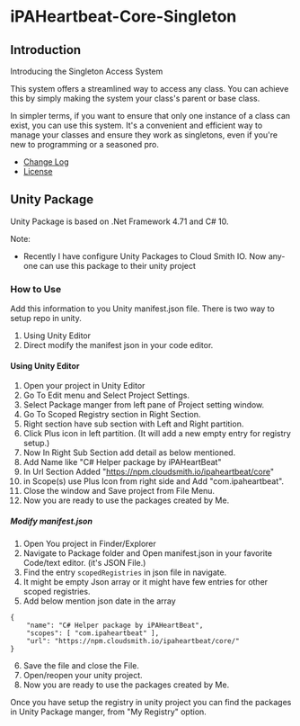# iPAHeartbeat-Core-Singleton

## Introduction
Introducing the Singleton Access System

This system offers a streamlined way to access any class. You can achieve this by simply making the system your class's parent or base class.

In simpler terms, if you want to ensure that only one instance of a class can exist, you can use this system. It's a convenient and efficient way to manage your classes and ensure they work as singletons, even if you're new to programming or a seasoned pro.

* [Change Log](CHANGELOG.md)
* [License](LICENCE.md)

## Unity Package
Unity Package is based on .Net Framework 4.71 and C# 10.

Note:
- Recently I have configure Unity Packages to Cloud Smith IO. Now any-one can use this package to their unity project
### How to Use
Add this information to you Unity manifest.json file. There is two way to setup repo in unity.
1. Using Unity Editor
2. Direct modify the manifest json in your code editor.

#### Using Unity Editor
1. Open your project in Unity Editor
2. Go To Edit menu and Select Project Settings.
3. Select Package manger from left pane of Project setting window.
4. Go To Scoped Registry section in Right Section.
5. Right section have sub section with Left and Right partition.
6. Click Plus icon in left partition. (It will add a new empty entry for registry setup.)
7. Now In Right Sub Section add detail as below mentioned.
  1. Add Name like "C# Helper package by iPAHeartBeat"
  2. In Url Section Added "https://npm.cloudsmith.io/ipaheartbeat/core"
  3. in  Scope(s) use Plus Icon from right side and Add "com.ipaheartbeat".
8. Close the window and Save project from File Menu.
9. Now you are ready to use the packages created by Me.

##### Modify manifest.json
1. Open You project in Finder/Explorer
2. Navigate to Package folder and Open manifest.json in your favorite Code/text editor. (it's JSON File.)
3. Find the entry `scopedRegistries` in json file in navigate.
4. It might be empty Json array or it might have few entries for other scoped registries.
5. Add below mention json date in the array
```
{
	"name": "C# Helper package by iPAHeartBeat",
	"scopes": [ "com.ipaheartbeat" ],
	"url": "https://npm.cloudsmith.io/ipaheartbeat/core/"
}
```
6. Save the file and close the File.
7. Open/reopen your unity project.
8. Now you are ready to use the packages created by Me.

Once you have setup the registry in unity project you can find the packages in Unity Package manger, from "My Registry" option.
